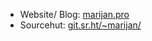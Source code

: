 - Website/ Blog: [marijan.pro](https://marijan.pro/)
- Sourcehut: [git.sr.ht/~marijan/](https://git.sr.ht/~marijan/)
